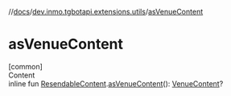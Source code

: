 //[docs](../../index.md)/[dev.inmo.tgbotapi.extensions.utils](index.md)/[asVenueContent](as-venue-content.md)



# asVenueContent  
[common]  
Content  
inline fun [ResendableContent](../dev.inmo.tgbotapi.types.message.content.abstracts/-resendable-content/index.md).[asVenueContent](as-venue-content.md)(): [VenueContent](../dev.inmo.tgbotapi.types.message.content/-venue-content/index.md)?  



